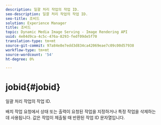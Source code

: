 ```yaml
---
description: 일괄 처리 작업의 작업 ID.
seo-description: 일괄 처리 작업의 작업 ID.
seo-title: 조비드
solution: Experience Manager
title: 조비드
topic: Dynamic Media Image Serving - Image Rendering API
uuid: 4e04d9ca-4c5c-476a-8293-fedf09de5f70
translation-type: tm+mt
source-git-commit: 97a84e8e7edd3d834ca42069eae7c09c00d57938
workflow-type: tm+mt
source-wordcount: '54'
ht-degree: 0%

---
```



# jobid{#jobid}

일괄 처리 작업의 작업 ID.

배치 작업 요청에서 상태 또는 출력이 요청된 작업을 지정하거나 특정 작업을 삭제하는 데 사용됩니다. 값은 작업이 제출될 때 반환된 작업 ID 문자열입니다.
